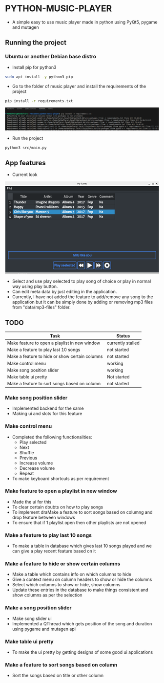 # PYTHON-MUSIC-PLAYER

* A simple easy to use music player made in python using PyQt5, pygame and mutagen

## Running the project

### Ubuntu or another Debian base distro

* Install pip for python3

```bash
sudo apt install -y python3-pip
```

* Go to the folder of music player and install the requirements of the project

```bash
pip install -r requirements.txt
```

![Installing requirements through pip](data/images/installing-requirements.png)

* Run the project

```bash
python3 src/main.py
```

## App features

* Current look

![alt text](data/images/application.png)

* Select and use play selected to play song of choice or play in normal way using play button.
* Can edit meta data by just editing in the application.
* Currently, I have not added the feature to add/remove any song to the application but it can be simply done by adding or removing mp3 files from "data/mp3-files" folder.

## TODO

| Task | Status |
|------|--------|
| Make feature to open a playlist in new window | currently stalled |
| Make a feature to play last 10 songs | not started |
| Make a feature to hide or show certain columns | not started |
| Make control menu | working |
| Make song position slider | working |
| Make table ui pretty | Not started |
| Make a feature to sort songs based on column | not started |

### Make song position slider

* Implemented backend for the same
* Making ui and slots for this feature

### Make control menu

* Completed the following functionalities:
  * Play selected
  * Next
  * Shuffle
  * Previous
  * Increase volume
  * Decrease volume
  * Repeat
* To make keyboard shortcuts as per requirement

### Make feature to open a playlist in new window

* Made the ui for this
* To clear certain doubts on how to play songs
* To implement draMake a feature to sort songs based on columng and drop feature between windows
* To ensure that if 1 playlist open then other playlists are not opened

### Make a feature to play last 10 songs

* To make a table in database which gives last 10 songs played and we can give a play recent feature based on it

### Make a feature to hide or show certain columns

* Make a table which contains info on which columns to hide
* Give a context menu on column headers to show or hide the columns
* Select which columns to show or hide, show columns
* Update these entries in the database to make things consistent and show columns as per the selection

### Make a song position slider

* Make song slider ui
* Implemented a QThread which gets position of the song and duration using pygame and mutagen api

### Make table ui pretty

* To make the ui pretty by getting designs of some good ui applications

### Make a feature to sort songs based on column

* Sort the songs based on title or other column
